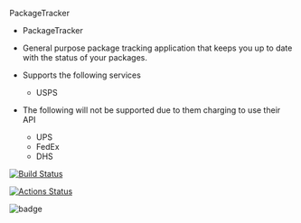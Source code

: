 PackageTracker

- PackageTracker

- General purpose package tracking application that keeps you up to date with the status of your packages.

- Supports the following services
	- USPS

- The following will not be supported due to them charging to use their API
	- UPS
	- FedEx
	- DHS

[![Build Status](https://travis-ci.org/macleod2486/PackageTracker.svg?branch=master)](https://travis-ci.org/macleod2486/PackageTracker)

[![Actions Status](https://github.com/macleod2486/PackageTracker/workflows/build/badge.svg)](https://github.com/macleod2486/PackageTracker/actions)

![badge](https://action-badges.now.sh/macleod2486/PackageTracker)
